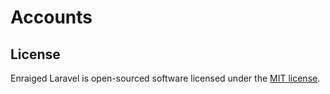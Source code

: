 
# Accounts



## License

Enraiged Laravel is open-sourced software licensed under the [MIT license](https://opensource.org/licenses/MIT).
